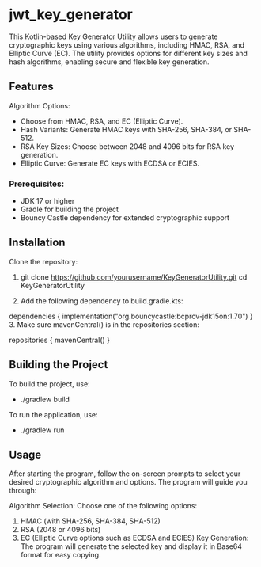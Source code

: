 # jwt_key_generator

This Kotlin-based Key Generator Utility allows users to generate cryptographic keys using various algorithms, including HMAC, RSA, and Elliptic Curve (EC). The utility provides options for different key sizes and hash algorithms, enabling secure and flexible key generation.

## Features
Algorithm Options: 

- Choose from HMAC, RSA, and EC (Elliptic Curve).
- Hash Variants: Generate HMAC keys with SHA-256, SHA-384, or SHA-512.
- RSA Key Sizes: Choose between 2048 and 4096 bits for RSA key generation.
- Elliptic Curve: Generate EC keys with ECDSA or ECIES.

### Prerequisites:
- JDK 17 or higher
- Gradle for building the project
- Bouncy Castle dependency for extended cryptographic support

## Installation
Clone the repository:

1. git clone https://github.com/yourusername/KeyGeneratorUtility.git
cd KeyGeneratorUtility

2. Add the following dependency to build.gradle.kts:

dependencies {
implementation("org.bouncycastle:bcprov-jdk15on:1.70")
}
3. Make sure mavenCentral() is in the repositories section:

repositories {
mavenCentral()
}

## Building the Project
To build the project, use:

- ./gradlew build

To run the application, use:

- ./gradlew run

## Usage

After starting the program, follow the on-screen prompts to select your desired cryptographic algorithm and options. The program will guide you through:

Algorithm Selection: Choose one of the following options:

1. HMAC (with SHA-256, SHA-384, SHA-512)
2. RSA (2048 or 4096 bits)
3. EC (Elliptic Curve options such as ECDSA and ECIES)
Key Generation: The program will generate the selected key and display it in Base64 format for easy copying.